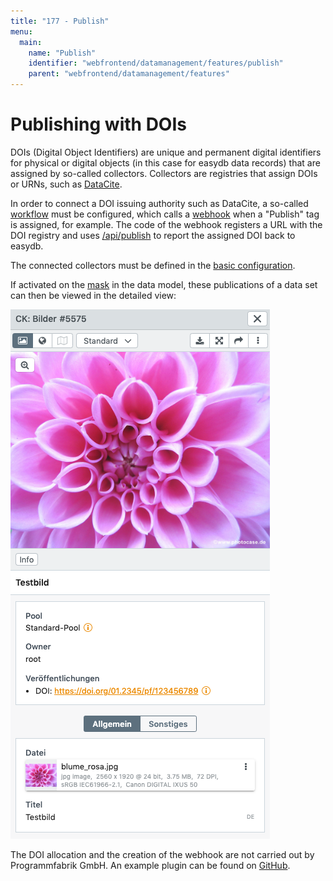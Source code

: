 ```yaml
---
title: "177 - Publish"
menu:
  main:
    name: "Publish"
    identifier: "webfrontend/datamanagement/features/publish"
    parent: "webfrontend/datamanagement/features"
---
```

# Publishing with DOIs

DOIs (Digital Object Identifiers) are unique and permanent digital identifiers for physical or digital objects (in this case for easydb data records) that are assigned by so-called collectors. Collectors are registries that assign DOIs or URNs, such as [DataCite](https://doi.datacite.org/). 

In order to connect a DOI issuing authority such as DataCite, a so-called [workflow](../../../rightsmanagement/tags) must be configured, which calls a [webhook](../../../../../en/technical/plugins/webhooks/webhook) when a "Publish" tag is assigned, for example. The code of the webhook registers a URL with the DOI registry and uses [/api/publish](../../../../../en/technical/api/publish) to report the assigned DOI back to easydb.

The connected collectors must be defined in the [basic configuration](../../../administration/base-config/export).

If activated on the [mask](../../../administration/datamodel/mask) in the data model, these publications of a data set can then be viewed in the detailed view:

![publish_detail](publish_detail.png)

The DOI allocation and the creation of the webhook are not carried out by Programmfabrik GmbH. An example plugin can be found on [GitHub](https://github.com/programmfabrik/easydb-publish-datacite).
